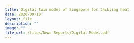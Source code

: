 ```yaml
---
title: Digital twin model of Singapore for tackling heat
date: 2020-09-10
layout: file
description: ""
image: ""
file_url: /files/News Reports/Digital Model.pdf
---
```

